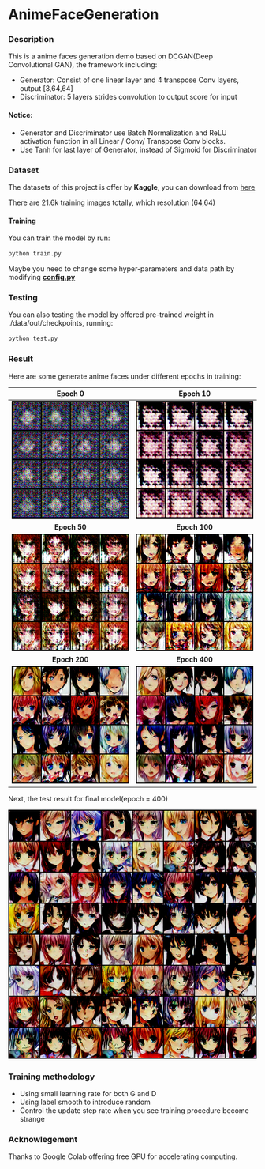 # AnimeFaceGeneration

### Description

This is a anime faces generation demo based on  DCGAN(Deep Convolutional GAN), the framework including:

- Generator: Consist of one linear layer and 4 transpose Conv layers, output [3,64,64]
- Discriminator: 5 layers strides convolution to output score for input

#### Notice:

- Generator and Discriminator use Batch Normalization and ReLU activation function in all Linear / Conv/ Transpose Conv blocks.
- Use Tanh for last layer of Generator, instead of Sigmoid for Discriminator



### Dataset

The datasets of this project is offer by **Kaggle**, you can download from [here](https://www.kaggle.com/soumikrakshit/anime-faces)

There are 21.6k  training images totally, which resolution (64,64)



#### Training 

You can train the model by run:

```python
python train.py
```

Maybe you need to change some hyper-parameters and data path by modifying [**config.py**](./config.py)



### Testing

You can also testing the model by offered pre-trained weight in ./data/out/checkpoints, running:

```python
python test.py
```



### Result

Here are some generate anime faces under different epochs in training:

|                   Epoch 0                    |                   Epoch 10                    |
| :------------------------------------------: | :-------------------------------------------: |
|    ![0.png](./data/out/result/0_400.png)     |  ![10_400.png](./data/out/result/10_400.png)  |
|                 **Epoch 50**                 |                 **Epoch 100**                 |
| ![50_400.png](./data/out/result/50_400.png)  | ![100_400.png](./data/out/result/100_400.png) |
|                **Epoch 200**                 |                 **Epoch 400**                 |
| ![50_400.png](./data/out/result/200_400.png) | ![400_400.png](./data/out/result/399_400.png) |



Next, the test result for final model(epoch = 400)

![50_400.png](./data/out/test/test_out_2.png)      





### Training methodology

- Using small learning rate for both G and D
- Using label smooth to introduce random
- Control the update step rate when you see training procedure become strange



### Acknowlegement

Thanks to Google Colab offering free GPU for accelerating computing.
